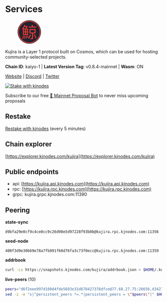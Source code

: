 # Services

<figure><img src="https://raw.githubusercontent.com/kj89/cosmos-images/main/logos/kujira.png" alt=""><figcaption></figcaption></figure>

Kujira is a Layer 1 protocol built on Cosmos, which can be used for  hosting community-selected projects.

**Chain ID**: kaiyo-1 | **Latest Version Tag**: v0.8.4-mainnet | **Wasm**: ON

[Website](https://kujira.app) | [Discord](https://discord.gg/teamkujira) | [Twitter](https://twitter.com/TeamKujira)

[![Stake with kjnodes](https://i.ibb.co/cr44Q8j/button-stake-with-kjnodes.png)](https://restake.app/kujira/kujiravaloper1tnuqj73jfn3724lqz34c27tuv80nv336sadqym)

Subscribe to our free [🤖 Mainnet Proposal Bot](https://t.me/kjnodes_proposal_bot) to never miss upcoming proposals

## Restake

[Restake with kjnodes](https://restake.app/kujira/kujiravaloper1tnuqj73jfn3724lqz34c27tuv80nv336sadqym) (every 5 minutes)
## Chain explorer
[https://explorer.kjnodes.com/kujira](https://explorer.kjnodes.com/kujira)

## Public endpoints

* api: [https://kujira.api.kjnodes.com](https://kujira.api.kjnodes.com)
* rpc: [https://kujira.rpc.kjnodes.com](https://kujira.rpc.kjnodes.com)
* grpc: kujira.grpc.kjnodes.com:11390

## Peering

**state-sync**

```text
d9bfa29e0cf9c4ce0cc9c26d98e5d97228f93b0b@kujira.rpc.kjnodes.com:11356
```

**seed-node**

```text
400f3d9e30b69e78a7fb891f60d76fa3c73f0ecc@kujira.rpc.kjnodes.com:11359
```

**addrbook**
```bash
curl -Ls https://snapshots.kjnodes.com/kujira/addrbook.json > $HOME/.kujira/config/addrbook.json
```

**live-peers** (10)
```bash
peers="d6f2eee997d108d4fde5683e31d678427376dfce@77.68.27.75:26656,d3427d444b6909529d73025fe32a73dfea7b90d1@148.251.85.115:26656,e751b31b5444ed4a7489a456be805c736756eeb8@195.3.223.19:26656,f46cdadb43b2078fba2a8b261e0109c18967fdaf@95.214.55.140:21156,8d59c2958dfb2f852b201cbaa60743c771ce338b@147.135.45.32:26656,b802fbfb83d6400639f17f2883f30a46ee6b05ad@51.210.223.185:32095,da2673cf09dc2c124947827f4cf5e7c17114d504@142.132.202.98:26656,9dc8a19299064e8d5a414a1fc25dd0d12d9871c8@138.201.16.240:30095,01d708d4124f30700c05c97947ae10231d8755f7@95.217.197.100:26655,780ee91b43bcdced2daebee61996742f6b01b579@138.201.197.119:2000"
sed -i -e "s|^persistent_peers *=.*|persistent_peers = \"$peers\"|" $HOME/.kujira/config/config.toml
```

